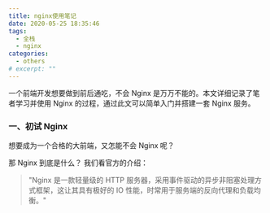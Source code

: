 ```yaml
---
title: nginx使用笔记
date: 2020-05-25 18:35:46
tags:
  - 全栈
  - nginx
categories:
  - others
# excerpt: ""
---
```


一个前端开发想要做到前后通吃，不会 Nginx 是万万不能的。本文详细记录了笔者学习并使用 Nginx 的过程，通过此文可以简单入门并搭建一套 Nginx 服务。

 <!-- more -->

### 一、初试 Nginx

想要成为一个合格的大前端，又怎能不会 Nginx 呢？

那 Nginx 到底是什么？ 我们看官方的介绍：

> "Nginx 是一款轻量级的 HTTP 服务器，采用事件驱动的异步非阻塞处理方式框架，这让其具有极好的 IO 性能，时常用于服务端的反向代理和负载均衡。"
